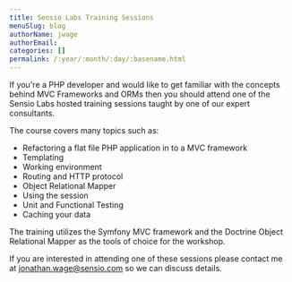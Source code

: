 ```yaml
---
title: Sensio Labs Training Sessions
menuSlug: blog
authorName: jwage 
authorEmail: 
categories: []
permalink: /:year/:month/:day/:basename.html
---
```

If you're a PHP developer and would like to get familiar with the
concepts behind MVC Frameworks and ORMs then you should attend one of
the Sensio Labs hosted training sessions taught by one of our expert
consultants.

The course covers many topics such as:

-   Refactoring a flat file PHP application in to a MVC framework
-   Templating
-   Working environment
-   Routing and HTTP protocol
-   Object Relational Mapper
-   Using the session
-   Unit and Functional Testing
-   Caching your data

The training utilizes the Symfony MVC framework and the Doctrine Object
Relational Mapper as the tools of choice for the workshop.

If you are interested in attending one of these sessions please contact
me at [jonathan.wage@sensio.com](mailto:jonathan.wage@sensio.com) so we
can discuss details.
